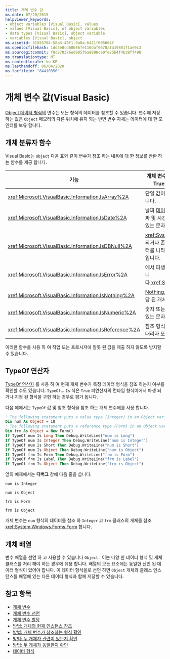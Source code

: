 ```yaml
---
title: 개체 변수 값
ms.date: 07/20/2015
helpviewer_keywords:
- object variables [Visual Basic], values
- values [Visual Basic], of object variables
- data types [Visual Basic], object variable
- variables [Visual Basic], object
ms.assetid: 31555704-58a3-49f1-9a0a-6421f605664f
ms.openlocfilehash: 1dd3e8cd68086fe116daf0678a1a19881f1ae9c3
ms.sourcegitcommit: f8c270376ed905f6a8896ce0fe25b4f4b38ff498
ms.translationtype: MT
ms.contentlocale: ko-KR
ms.lasthandoff: 06/04/2020
ms.locfileid: "84410350"
---
```

# <a name="object-variable-values-visual-basic"></a>개체 변수 값(Visual Basic)
[Object 데이터 형식의](../../../language-reference/data-types/object-data-type.md) 변수는 모든 형식의 데이터를 참조할 수 있습니다. 변수에 저장 하는 값은 `Object` 메모리의 다른 위치에 유지 되는 반면 변수 자체는 데이터에 대 한 포인터를 보유 합니다.  
  
## <a name="object-classifier-functions"></a>개체 분류자 함수  
 Visual Basic는 `Object` 다음 표와 같이 변수가 참조 하는 내용에 대 한 정보를 반환 하는 함수를 제공 합니다.  
  
|기능|개체 변수가 참조 하는 경우 True를 반환 합니다.|  
|--------------|---------------------------------------------------|  
|<xref:Microsoft.VisualBasic.Information.IsArray%2A>|단일 값이 아닌 값의 배열입니다.|  
|<xref:Microsoft.VisualBasic.Information.IsDate%2A>|날짜 [데이터 형식](../../../language-reference/data-types/date-data-type.md) 값 또는 날짜 및 시간 값으로 해석 될 수 있는 문자열입니다.|  
|<xref:Microsoft.VisualBasic.Information.IsDBNull%2A>|<xref:System.DBNull>누락 되거나 존재 하지 않는 데이터를 나타내는 형식의 개체입니다.|  
|<xref:Microsoft.VisualBasic.Information.IsError%2A>|에서 파생 되는 예외 개체입니다.<xref:System.Exception>|  
|<xref:Microsoft.VisualBasic.Information.IsNothing%2A>|[Nothing](../../../language-reference/nothing.md), 즉 변수에 현재 할당 된 개체가 없습니다.|  
|<xref:Microsoft.VisualBasic.Information.IsNumeric%2A>|숫자 또는 숫자로 해석할 수 있는 문자열입니다.|  
|<xref:Microsoft.VisualBasic.Information.IsReference%2A>|참조 형식 (예: 문자열, 배열, 대리자 또는 클래스 형식)|  
  
 이러한 함수를 사용 하 여 작업 또는 프로시저에 잘못 된 값을 제출 하지 않도록 방지할 수 있습니다.  
  
## <a name="typeof-operator"></a>TypeOf 연산자  
 [TypeOf 연산자](../../../language-reference/operators/typeof-operator.md) 를 사용 하 여 현재 개체 변수가 특정 데이터 형식을 참조 하는지 여부를 확인할 수도 있습니다. `TypeOf`... `Is` 식은 `True` 피연산자의 런타임 형식이에서 파생 되거나 지정 된 형식을 구현 하는 경우로 평가 됩니다.  
  
 다음 예에서는 `TypeOf` 값 및 참조 형식을 참조 하는 개체 변수에를 사용 합니다.  
  
```vb  
' The following statement puts a value type (Integer) in an Object variable.  
Dim num As Object = 10  
' The following statement puts a reference type (Form) in an Object variable.  
Dim frm As Object = New Form()  
If TypeOf num Is Long Then Debug.WriteLine("num is Long")  
If TypeOf num Is Integer Then Debug.WriteLine("num is Integer")  
If TypeOf num Is Short Then Debug.WriteLine("num is Short")  
If TypeOf num Is Object Then Debug.WriteLine("num is Object")  
If TypeOf frm Is Form Then Debug.WriteLine("frm is Form")  
If TypeOf frm Is Label Then Debug.WriteLine("frm is Label")  
If TypeOf frm Is Object Then Debug.WriteLine("frm is Object")  
```  
  
 앞의 예제에서는 **디버그** 창에 다음 줄을 씁니다.  
  
 `num is Integer`  
  
 `num is Object`  
  
 `frm is Form`  
  
 `frm is Object`  
  
 개체 변수는 `num` 형식의 데이터를 참조 하 `Integer` 고 `frm` 클래스의 개체를 참조 <xref:System.Windows.Forms.Form> 합니다.  
  
## <a name="object-arrays"></a>개체 배열  
 변수 배열을 선언 하 고 사용할 수 있습니다 `Object` . 이는 다양 한 데이터 형식 및 개체 클래스를 처리 해야 하는 경우에 유용 합니다. 배열의 모든 요소에는 동일한 선언 된 데이터 형식이 있어야 합니다. 이 데이터 형식을로 선언 하면 `Object` 개체와 클래스 인스턴스를 배열에 있는 다른 데이터 형식과 함께 저장할 수 있습니다.  
  
## <a name="see-also"></a>참고 항목

- [개체 변수](object-variables.md)
- [개체 변수 선언](object-variable-declaration.md)
- [개체 변수 할당](object-variable-assignment.md)
- [방법: 개체의 현재 인스턴스 참조](how-to-refer-to-the-current-instance-of-an-object.md)
- [방법: 개체 변수가 참조하는 형식 확인](how-to-determine-what-type-an-object-variable-refers-to.md)
- [방법: 두 개체가 관련이 있는지 확인](how-to-determine-whether-two-objects-are-related.md)
- [방법: 두 개체가 동일한지 확인](how-to-determine-whether-two-objects-are-identical.md)
- [데이터 형식](../data-types/index.md)
